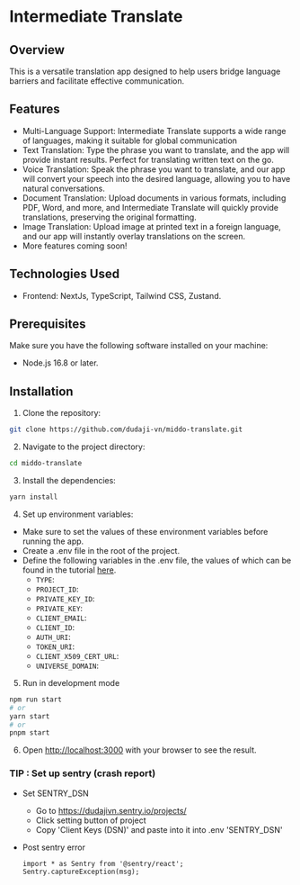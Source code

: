 # Intermediate Translate

## Overview

This is a versatile translation app designed to help users bridge language barriers and facilitate effective communication.

## Features

- Multi-Language Support: Intermediate Translate supports a wide range of languages, making it suitable for global communication
- Text Translation: Type the phrase you want to translate, and the app will provide instant results. Perfect for translating written text on the go.
- Voice Translation: Speak the phrase you want to translate, and our app will convert your speech into the desired language, allowing you to have natural conversations.
- Document Translation: Upload documents in various formats, including PDF, Word, and more, and Intermediate Translate will quickly provide translations, preserving the original formatting.
- Image Translation: Upload image at printed text in a foreign language, and our app will instantly overlay translations on the screen.
- More features coming soon!

## Technologies Used

- Frontend: NextJs, TypeScript, Tailwind CSS, Zustand.

## Prerequisites

Make sure you have the following software installed on your machine:

- Node.js 16.8 or later.

## Installation

1. Clone the repository:

```bash
git clone https://github.com/dudaji-vn/middo-translate.git
```

2. Navigate to the project directory:

```bash
cd middo-translate
```

3. Install the dependencies:

```bash
yarn install
```

4. Set up environment variables:

- Make sure to set the values of these environment variables before running the app.
- Create a .env file in the root of the project.
- Define the following variables in the .env file, the values of which can be found in the tutorial [here](https://www.youtube.com/watch?v=Sjl9ilOpHG8&t=6s).
  - `TYPE`:
  - `PROJECT_ID`:
  - `PRIVATE_KEY_ID`:
  - `PRIVATE_KEY`:
  - `CLIENT_EMAIL`:
  - `CLIENT_ID`:
  - `AUTH_URI`:
  - `TOKEN_URI`:
  - `CLIENT_X509_CERT_URL`:
  - `UNIVERSE_DOMAIN`:

5. Run in development mode

```bash
npm run start
# or
yarn start
# or
pnpm start
```

6. Open [http://localhost:3000](http://localhost:3000) with your browser to see the result.


### TIP : Set up sentry (crash report)

- Set SENTRY_DSN

  - Go to https://dudajivn.sentry.io/projects/
  - Click setting button of project
  - Copy 'Client Keys (DSN)' and paste into it into .env 'SENTRY_DSN'

- Post sentry error
  ```
  import * as Sentry from '@sentry/react';
  Sentry.captureException(msg);
  ```